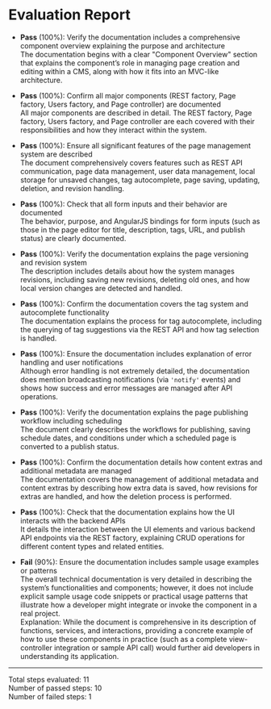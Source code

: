 # Evaluation Report

- **Pass** (100%): Verify the documentation includes a comprehensive component overview explaining the purpose and architecture  
  The documentation begins with a clear "Component Overview" section that explains the component’s role in managing page creation and editing within a CMS, along with how it fits into an MVC-like architecture.

- **Pass** (100%): Confirm all major components (REST factory, Page factory, Users factory, and Page controller) are documented  
  All major components are described in detail. The REST factory, Page factory, Users factory, and Page controller are each covered with their responsibilities and how they interact within the system.

- **Pass** (100%): Ensure all significant features of the page management system are described  
  The document comprehensively covers features such as REST API communication, page data management, user data management, local storage for unsaved changes, tag autocomplete, page saving, updating, deletion, and revision handling.

- **Pass** (100%): Check that all form inputs and their behavior are documented  
  The behavior, purpose, and AngularJS bindings for form inputs (such as those in the page editor for title, description, tags, URL, and publish status) are clearly documented.

- **Pass** (100%): Verify the documentation explains the page versioning and revision system  
  The description includes details about how the system manages revisions, including saving new revisions, deleting old ones, and how local version changes are detected and handled.

- **Pass** (100%): Confirm the documentation covers the tag system and autocomplete functionality  
  The documentation explains the process for tag autocomplete, including the querying of tag suggestions via the REST API and how tag selection is handled.

- **Pass** (100%): Ensure the documentation includes explanation of error handling and user notifications  
  Although error handling is not extremely detailed, the documentation does mention broadcasting notifications (via `'notify'` events) and shows how success and error messages are managed after API operations.

- **Pass** (100%): Verify the documentation explains the page publishing workflow including scheduling  
  The document clearly describes the workflows for publishing, saving schedule dates, and conditions under which a scheduled page is converted to a publish status.

- **Pass** (100%): Confirm the documentation details how content extras and additional metadata are managed  
  The documentation covers the management of additional metadata and content extras by describing how extra data is saved, how revisions for extras are handled, and how the deletion process is performed.

- **Pass** (100%): Check that the documentation explains how the UI interacts with the backend APIs  
  It details the interaction between the UI elements and various backend API endpoints via the REST factory, explaining CRUD operations for different content types and related entities.

- **Fail** (90%): Ensure the documentation includes sample usage examples or patterns  
  The overall technical documentation is very detailed in describing the system’s functionalities and components; however, it does not include explicit sample usage code snippets or practical usage patterns that illustrate how a developer might integrate or invoke the component in a real project.  
  Explanation: While the document is comprehensive in its description of functions, services, and interactions, providing a concrete example of how to use these components in practice (such as a complete view-controller integration or sample API call) would further aid developers in understanding its application.

---

Total steps evaluated: 11  
Number of passed steps: 10  
Number of failed steps: 1